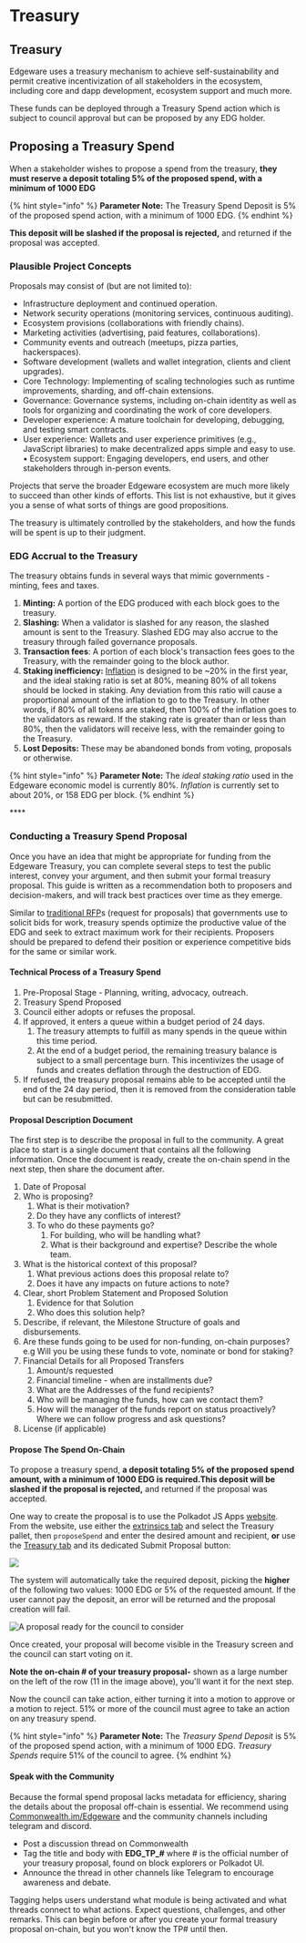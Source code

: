 # Treasury

## Treasury

Edgeware uses a treasury mechanism to achieve self-sustainability and permit creative incentivization of all stakeholders in the ecosystem, including core and dapp development, ecosystem support and much more.

These funds can be deployed through a Treasury Spend action which is subject to council approval but can be proposed by any EDG holder.

## Proposing a Treasury Spend

When a stakeholder wishes to propose a spend from the treasury, **they must reserve a deposit totaling 5% of the proposed spend, with a minimum of 1000 EDG**

{% hint style="info" %}
**Parameter Note:** The Treasury Spend Deposit is 5% of the proposed spend action, with a minimum of 1000 EDG.
{% endhint %}

**This deposit will be slashed if the proposal is rejected,** and returned if the proposal was accepted.

### Plausible Project Concepts

Proposals may consist of \(but are not limited to\):

* Infrastructure deployment and continued operation.
* Network security operations \(monitoring services, continuous auditing\).
* Ecosystem provisions \(collaborations with friendly chains\).
* Marketing activities \(advertising, paid features, collaborations\).
* Community events and outreach \(meetups, pizza parties, hackerspaces\).
* Software development \(wallets and wallet integration, clients and client upgrades\).
* Core Technology: Implementing of scaling technologies such as runtime improvements, sharding, and off-chain extensions.
* Governance: Governance systems, including on-chain identity as well as tools for organizing and coordinating the work of core developers. 
* Developer experience: A mature toolchain for developing, debugging, and testing smart contracts. 
* User experience: Wallets and user experience primitives \(e.g., JavaScript libraries\) to make decentralized apps simple and easy to use. • Ecosystem support: Engaging developers, end users, and other stakeholders through in-person events.

Projects that serve the broader Edgeware ecosystem are much more likely to succeed than other kinds of efforts. This list is not exhaustive, but it gives you a sense of what sorts of things are good propositions.

The treasury is ultimately controlled by the stakeholders, and how the funds will be spent is up to their judgment.

### EDG Accrual to the Treasury

The treasury obtains funds in several ways that mimic governments - minting, fees and taxes.

1. **Minting:** A portion of the EDG produced with each block goes to the treasury.
2. **Slashing:** When a validator is slashed for any reason, the slashed amount is sent to the Treasury. Slashed EDG may also accrue to the treasury through failed governance proposals.
3. **Transaction fees**: A portion of each block's transaction fees goes to the Treasury, with the remainder going to the block author.
4. **Staking inefficiency:** [Inflation](https://wiki.polkadot.network/docs/en/learn-staking#inflation) is designed to be ~20% in the first year, and the ideal staking ratio is set at 80%, meaning 80% of all tokens should be locked in staking. Any deviation from this ratio will cause a proportional amount of the inflation to go to the Treasury. In other words, if 80% of all tokens are staked, then 100% of the inflation goes to the validators as reward. If the staking rate is greater than or less than 80%, then the validators will receive less, with the remainder going to the Treasury.
5. **Lost Deposits:** These may be abandoned bonds from voting, proposals or otherwise.

{% hint style="info" %}
**Parameter Note:** The _ideal staking ratio_ used in the Edgeware economic model is currently 80%. _Inflation_ is currently set to about 20%, or 158 EDG per block.
{% endhint %}

\*\*\*\*

### Conducting a Treasury Spend Proposal

Once you have an idea that might be appropriate for funding from the Edgeware Treasury, you can complete several steps to test the public interest, convey your argument, and then submit your formal treasury proposal. This guide is written as a recommendation both to proposers and decision-makers, and will track best practices over time as they emerge.

Similar to [traditional RFP](https://en.wikipedia.org/wiki/Request_for_proposal)s \(request for proposals\) that governments use to solicit bids for work, treasury spends optimize the productive value of the EDG and seek to extract maximum work for their recipients. Proposers should be prepared to defend their position or experience competitive bids for the same or similar work.

#### Technical Process of a Treasury Spend

1. Pre-Proposal Stage - Planning, writing, advocacy, outreach.
2. Treasury Spend Proposed
3. Council either adopts or refuses the proposal.
4. If approved, it enters a queue within a budget period of 24 days. 
   1. The treasury attempts to fulfill as many spends in the queue within this time period.
   2. At the end of a budget period, the remaining treasury balance is subject to a small percentage burn. This incentivizes the usage of funds and creates deflation through the destruction of EDG.
5. If refused, the treasury proposal remains able to be accepted until the end of the 24 day period, then it is removed from the consideration table but can be resubmitted.

#### Proposal Description Document

The first step is to describe the proposal in full to the community. A great place to start is a single document that contains all the following information. Once the document is ready, create the on-chain spend in the next step, then share the document after.

1. Date of Proposal
2. Who is proposing? 
   1. What is their motivation?
   2. Do they have any conflicts of interest?
   3. To who do these payments go?
      1. For building, who will be handling what? 
      2. What is their background and expertise? Describe the whole team.
3. What is the historical context of this proposal?
   1. What previous actions does this proposal relate to?
   2. Does it have any impacts on future actions to note?
4. Clear, short Problem Statement and Proposed Solution 
   1. Evidence for that Solution 
   2. Who does this solution help?
5. Describe, if relevant, the Milestone Structure of goals and disbursements.
6. Are these funds going to be used for non-funding, on-chain purposes? e.g Will you be using these funds to vote, nominate or bond for staking? 
7. Financial Details for all Proposed Transfers
   1. Amount/s requested
   2. Financial timeline  - when are installments due?
   3. What are the Addresses of the fund recipients?
   4. Who will be managing the funds, how can we contact them?
   5. How will the manager of the funds report on status proactively? Where we can follow progress and ask questions?
8. License \(if applicable\)

#### Propose The Spend On-Chain

To propose a treasury spend, **a deposit totaling 5% of the proposed spend amount, with a minimum of 1000 EDG is required.This deposit will be slashed if the proposal is rejected,** and returned if the proposal was accepted.

One way to create the proposal is to use the Polkadot JS Apps [website](https://polkadot.js.org/apps). From the website, use either the [extrinsics tab](https://polkadot.js.org/apps/#/extrinsics) and select the Treasury pallet, then `proposeSpend` and enter the desired amount and recipient, **or** use the [Treasury tab](https://polkadot.js.org/apps/#/treasury) and its dedicated Submit Proposal button:

![](../../.gitbook/assets/image%20%289%29%20%281%29.png)

The system will automatically take the required deposit, picking the **higher** of the following two values: 1000 EDG or 5% of the requested amount. If the user cannot pay the deposit, an error will be returned and the proposal creation will fail.

![A proposal ready for the council to consider](../../.gitbook/assets/image%20%288%29%20%281%29.png)

Once created, your proposal will become visible in the Treasury screen and the council can start voting on it.

**Note the on-chain \# of your treasury proposal-** shown as a large number on the left of the row \(11 in the image above\), you'll want it for the next step.

Now the council can take action, either turning it into a motion to approve or a motion to reject. 51% or more of the council must agree to take an action on any treasury spend.

{% hint style="info" %}
**Parameter Note:** The _Treasury Spend Deposit_ is 5% of the proposed spend action, with a minimum of 1000 EDG. _Treasury Spends_ require 51% of the council to agree.
{% endhint %}

#### Speak with the Community

Because the formal spend proposal lacks metadata for efficiency, sharing the details about the proposal off-chain is essential. We recommend using [Commonwealth.im/Edgeware](https://commonwealth.im/edgeware/discussions) and the community channels including telegram and discord.

* Post a discussion thread on Commonwealth
* Tag the title and body with **EDG\_TP\_\#** where \# is the official number of your treasury proposal, found on block explorers or Polkadot UI. 
* Announce the thread in other channels like Telegram to encourage awareness and debate.

Tagging helps users understand what module is being activated and what threads connect to what actions. Expect questions, challenges, and other remarks. This can begin before or after you create your formal treasury proposal on-chain, but you won't know the TP\# until then.

